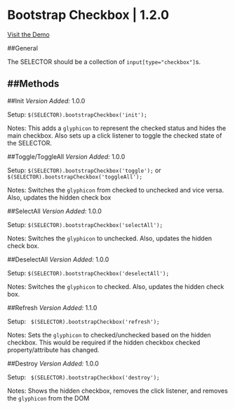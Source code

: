# Bootstrap Checkbox | 1.2.0
[Visit the Demo](http://wboka.github.io/bootstrapCheckbox)

##General

The SELECTOR should be a collection of ```input[type="checkbox"]```s.

##Methods
----

##Init
*Version Added:* 1.0.0

Setup: ``` $(SELECTOR).bootstrapCheckbox('init'); ```

Notes: This adds a <code>glyphicon</code> to represent the checked status and hides the main checkbox. Also sets up a click listener to toggle the checked state of the SELECTOR.

##Toggle/ToggleAll
*Version Added:* 1.0.0

Setup: ``` $(SELECTOR).bootstrapCheckbox('toggle'); ``` or ``` $(SELECTOR).bootstrapCheckbox('toggleAll'); ```

Notes: Switches the ```glyphicon``` from checked to unchecked and vice versa. Also, updates the hidden check box

##SelectAll
*Version Added:* 1.0.0

Setup: ``` $(SELECTOR).bootstrapCheckbox('selectAll'); ```

Notes: Switches the ```glyphicon``` to unchecked. Also, updates the hidden check box.

##DeselectAll
*Version Added:* 1.0.0

Setup: ``` $(SELECTOR).bootstrapCheckbox('deselectAll'); ```

Notes: Switches the ```glyphicon``` to checked. Also, updates the hidden check box.

##Refresh
*Version Added:* 1.1.0

Setup: ``` $(SELECTOR).bootstrapCheckbox('refresh');```

Notes: Sets the ```glyphicon``` to checked/unchecked based on the hidden checkbox. This would be required if the hidden checkbox checked property/attribute has changed.

##Destroy
*Version Added:* 1.0.0

Setup: ``` $(SELECTOR).bootstrapCheckbox('destroy');```

Notes: Shows the hidden checkbox, removes the click listener, and removes the ```glyphicon``` from the DOM
